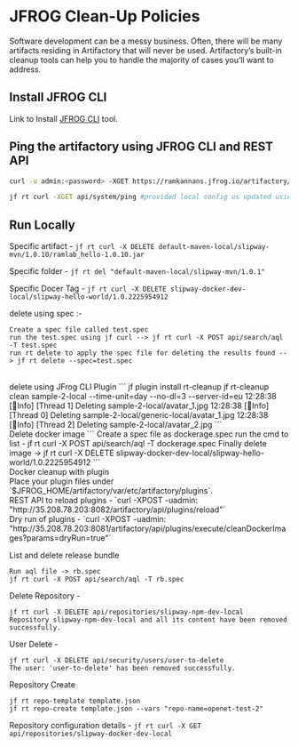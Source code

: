 
# JFROG Clean-Up Policies

Software development can be a messy business. Often, there will be many artifacts residing in Artifactory that will never be used. 
Artifactory’s built-in cleanup tools can help you to handle the majority of cases you’ll want to address.


## Install JFROG CLI
Link to Install [JFROG CLI](https://jfrog.com/getcli/) tool. 


## Ping the artifactory using JFROG CLI and REST API
```bash
curl -u admin:<password> -XGET https://ramkannans.jfrog.io/artifactory/api/system/ping 

jf rt curl -XGET api/system/ping #provided local config us updated using jf c add.
```


## Run Locally

Specific artifact - `jf rt curl -X DELETE default-maven-local/slipway-mvn/1.0.10/ramlab_hello-1.0.10.jar`

Specific folder - `jf rt del "default-maven-local/slipway-mvn/1.0.1"`

Specific Docer Tag - `jf rt curl -X DELETE slipway-docker-dev-local/slipway-hello-world/1.0.2225954912`

delete using spec :-
```
Create a spec file called test.spec
run the test.spec using jf curl --> jf rt curl -X POST api/search/aql -T test.spec
run rt delete to apply the spec file for deleting the results found --> jf rt delete --spec=test.spec
```
<br/>
delete using JFrog CLI Plugin
```
jf plugin install rt-cleanup
jf rt-cleanup clean sample-2-local --time-unit=day --no-dl=3 --server-id=eu
12:28:38 [🔵Info] [Thread 1] Deleting sample-2-local/avatar_1.jpg
12:28:38 [🔵Info] [Thread 0] Deleting sample-2-local/generic-local/avatar_1.jpg
12:28:38 [🔵Info] [Thread 2] Deleting sample-2-local/avatar_2.jpg
```
<br/>
Delete docker image 
```
Create a spec file as dockerage.spec 
run the cmd to list - jf rt curl -X POST api/search/aql -T dockerage.spec
Finally delete image -> jf rt curl -X DELETE slipway-docker-dev-local/slipway-hello-world/1.0.2225954912
```
<br/>
Docker cleanup with plugin <br/>
Place your plugin files under `$JFROG_HOME/artifactory/var/etc/artifactory/plugins`.<br/>
REST API to reload plugins - `curl -XPOST -uadmin:<password> "http://35.208.78.203:8082/artifactory/api/plugins/reload"`<br/>
Dry run of plugins - `curl -XPOST -uadmin:<password>  "http://35.208.78.203:8081/artifactory/api/plugins/execute/cleanDockerImages?params=dryRun=true"`<br/>


List and delete release bundle 
```
Run aql file -> rb.spec
jf rt curl -X POST api/search/aql -T rb.spec
```

Delete Repository - 
```
jf rt curl -X DELETE api/repositories/slipway-npm-dev-local
Repository slipway-npm-dev-local and all its content have been removed successfully.
```

User Delete - 
```
jf rt curl -X DELETE api/security/users/user-to-delete
The user: 'user-to-delete' has been removed successfully.
```

Repository Create
```
jf rt repo-template template.json
jf rt repo-create template.json --vars "repo-name=openet-test-2"
```

Repository configuration details - `jf rt curl -X GET api/repositories/slipway-docker-dev-local`

